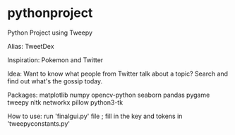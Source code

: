 # pythonproject

Python Project using Tweepy

Alias: TweetDex

Inspiration: Pokemon and Twitter

Idea: Want to know what people from Twitter talk about a topic? Search and find out what's the gossip today. 

Packages: 
  matplotlib
  numpy
  opencv-python
  seaborn
  pandas
  pygame
  tweepy
  nltk
  networkx
  pillow
  python3-tk
 
 How to use: run 'finalgui.py' file ; fill in the key and tokens in 'tweepyconstants.py'
 
 
